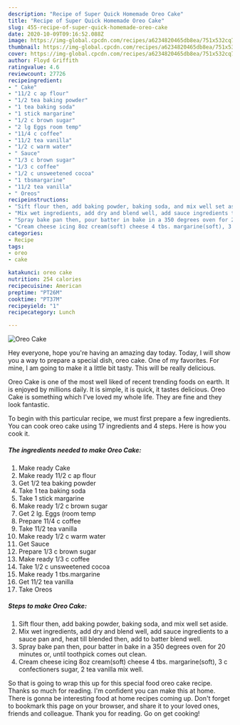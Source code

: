 ```yaml
---
description: "Recipe of Super Quick Homemade Oreo Cake"
title: "Recipe of Super Quick Homemade Oreo Cake"
slug: 455-recipe-of-super-quick-homemade-oreo-cake
date: 2020-10-09T09:16:52.088Z
image: https://img-global.cpcdn.com/recipes/a6234820465db8ea/751x532cq70/oreo-cake-recipe-main-photo.jpg
thumbnail: https://img-global.cpcdn.com/recipes/a6234820465db8ea/751x532cq70/oreo-cake-recipe-main-photo.jpg
cover: https://img-global.cpcdn.com/recipes/a6234820465db8ea/751x532cq70/oreo-cake-recipe-main-photo.jpg
author: Floyd Griffith
ratingvalue: 4.6
reviewcount: 27726
recipeingredient:
- " Cake"
- "11/2 c ap flour"
- "1/2 tea baking powder"
- "1 tea baking soda"
- "1 stick margarine"
- "1/2 c brown sugar"
- "2 lg Eggs room temp"
- "11/4 c coffee"
- "11/2 tea vanilla"
- "1/2 c warm water"
- " Sauce"
- "1/3 c brown sugar"
- "1/3 c coffee"
- "1/2 c unsweetened cocoa"
- "1 tbsmargarine"
- "11/2 tea vanilla"
- " Oreos"
recipeinstructions:
- "Sift flour then, add baking powder, baking soda, and mix well set aside."
- "Mix wet ingredients, add dry and blend well, add sauce ingredients to a sauce pan and, heat till blended then, add to batter blend well."
- "Spray bake pan then, pour batter in bake in a 350 degrees oven for 20 minutes or, until toothpick comes out clean."
- "Cream cheese icing 8oz cream(soft) cheese 4 tbs. margarine(soft), 3 c confectioners sugar, 2 tea vanilla mix well."
categories:
- Recipe
tags:
- oreo
- cake

katakunci: oreo cake 
nutrition: 254 calories
recipecuisine: American
preptime: "PT26M"
cooktime: "PT37M"
recipeyield: "1"
recipecategory: Lunch

---
```



![Oreo Cake](https://img-global.cpcdn.com/recipes/a6234820465db8ea/751x532cq70/oreo-cake-recipe-main-photo.jpg)

Hey everyone, hope you're having an amazing day today. Today, I will show you a way to prepare a special dish, oreo cake. One of my favorites. For mine, I am going to make it a little bit tasty. This will be really delicious.

Oreo Cake is one of the most well liked of recent trending foods on earth. It is enjoyed by millions daily. It is simple, it is quick, it tastes delicious. Oreo Cake is something which I've loved my whole life. They are fine and they look fantastic.




To begin with this particular recipe, we must first prepare a few ingredients. You can cook oreo cake using 17 ingredients and 4 steps. Here is how you cook it.

<!--inarticleads1-->

##### The ingredients needed to make Oreo Cake:

1. Make ready  Cake
1. Make ready 11/2 c ap flour
1. Get 1/2 tea baking powder
1. Take 1 tea baking soda
1. Take 1 stick margarine
1. Make ready 1/2 c brown sugar
1. Get 2 lg. Eggs (room temp
1. Prepare 11/4 c coffee
1. Take 11/2 tea vanilla
1. Make ready 1/2 c warm water
1. Get  Sauce
1. Prepare 1/3 c brown sugar
1. Make ready 1/3 c coffee
1. Take 1/2 c unsweetened cocoa
1. Make ready 1 tbs.margarine
1. Get 11/2 tea vanilla
1. Take  Oreos




<!--inarticleads2-->

##### Steps to make Oreo Cake:

1. Sift flour then, add baking powder, baking soda, and mix well set aside.
1. Mix wet ingredients, add dry and blend well, add sauce ingredients to a sauce pan and, heat till blended then, add to batter blend well.
1. Spray bake pan then, pour batter in bake in a 350 degrees oven for 20 minutes or, until toothpick comes out clean.
1. Cream cheese icing 8oz cream(soft) cheese 4 tbs. margarine(soft), 3 c confectioners sugar, 2 tea vanilla mix well.




So that is going to wrap this up for this special food oreo cake recipe. Thanks so much for reading. I'm confident you can make this at home. There is gonna be interesting food at home recipes coming up. Don't forget to bookmark this page on your browser, and share it to your loved ones, friends and colleague. Thank you for reading. Go on get cooking!
